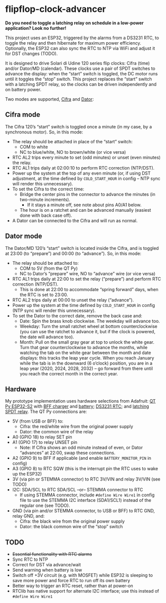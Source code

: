 # flipflop-clock-advancer

**Do you need to toggle a latching relay on schedule in a low-power application? Look no further!**

This project uses an ESP32, triggered by the alarms from a DS3231 RTC, to toggle the relay and then hibernate for maximum power efficiency. Optionally, the ESP32 can also sync the RTC to NTP via WiFi and adjust it for DST changes (TODO).

It is designed to drive Solari di Udine 120 series flip clocks: Cifra (time) and/or Dator/MD (calendar). These clocks use a pair of SPDT switches to advance the display: when the “start” switch is toggled, the DC motor runs until it toggles the “stop” switch. This project replaces the “start” switch with a latching SPDT relay, so the clocks can be driven independently and on battery power.



Two modes are supported, [Cifra](#cifra-mode) and [Dator](#dator-mode):

## Cifra mode

The Cifra 120’s “start” switch is toggled once a minute (in my case, by a synchronous motor). So, in this mode:

* The relay should be attached in place of the “start” switch:
  * COM to white
  * NC to blue/white, NO to brown/white (or vice versa)
* RTC AL2 trips every minute to set (odd minutes) or unset (even minutes) the relay.
* RTC AL1 trips daily at 02:00:10 to perform RTC correction (NTP/DST).
* Power up the system at the top of any even minute (or, if using DST adjustment, at the time defined by `COLD_START_HOUR` in config – NTP sync will render this unnecessary).
* To set the Cifra to the correct time:
  * Bridge the center pins in the connector to advance the minutes (in two-minute increments).
    * If it stays a minute off, see note about pins A0/A1 below.
  * The hour is on a ratchet and can be advanced manually (easiest done with back case off).
* A Dator can be connected to the Cifra and will run as normal.

## Dator mode

The Dator/MD 120’s “start” switch is located inside the Cifra, and is toggled at 23:00 (to “prepare”) and 00:00 (to “advance”). So, in this mode:

* The relay should be attached to:
  * COM to 5V (from the QT Py)
  * NC to Dator’s “prepare” wire, NO to “advance” wire (or vice versa)
* RTC AL1 trips daily at 22:00 to set the relay (“prepare”) and perform RTC correction (NTP/DST).
  * This is done at 22:00 to accommodate “spring forward” days, when the RTC is set to 23:00.
* RTC AL2 trips daily at 00:00 to unset the relay (“advance”).
* Power up the system at the time defined by `COLD_START_HOUR` in config (NTP sync will render this unnecessary).
* To set the Dator to the correct date, remove the back case and:
  * Date: Spin the brass knob clockwise. The weekday will advance too.
  * Weekday: Turn the small ratchet wheel at bottom counterclockwise (you can use the ratchet to advance it, but if the clock is powered, the date will advance too).
  * Month: Pull on the small gray gear at top to unlock the white gear. Turn that gear counterclockwise to advance the months, while watching the tab on the white gear between the month and date displays: this tracks the leap year cycle. When you reach January while the tab is in the downward (6 o’clock) position, you are in a leap year (2020, 2024, 2028, 2032) – go forward from there until you reach the correct month in the correct year.

## Hardware

My prototype implementation uses hardware selections from Adafruit: [QT Py ESP32-S2](https://www.adafruit.com/product/5325) with [BFF charger](https://www.adafruit.com/product/5397) and [battery](https://www.adafruit.com/product/1781); [DS3231 RTC](https://www.adafruit.com/product/5188); and [latching SPDT relay](https://www.adafruit.com/product/2923). The QT Py connections are:

* 5V (from USB or BFF) to:
  * Cifra: the red/white wire from the original power supply
  * Dator: the common wire of the relay
* A0 (GPIO 18) to relay SET pin
* A1 (GPIO 17) to relay UNSET pin
  * Note: If Cifra shows an odd minute instead of even, or Dator “advances” at 22:00, swap these connections.
* A2 (GPIO 9) to BFF if applicable (and enable `BATTERY_MONITOR_PIN` in config)
* A3 (GPIO 8) to RTC SQW (this is the interrupt pin the RTC uses to wake up the ESP32)
* 3V (via pin or STEMMA connector) to RTC 3V/VIN and relay 3V/VIN (see TODO)
* I2C: SDA/SCL to RTC SDA/SCL –or– STEMMA connector to RTC
  * If using STEMMA connector, include `#define Wire Wire1` in config file to use the STEMMA I2C interface (SDA1/SCL1) instead of the regular one (see TODO).
* GND (via pin and/or STEMMA connector, to USB or BFF) to RTC GND, relay GND, and:
  * Cifra: the black wire from the original power supply
  * Dator: the black common wire of the “stop” switch

## TODO

* ~~Essential functionality with RTC alarms~~
* Sync RTC to NTP
* Correct for DST via advance/wait
* Send warning when battery is low
* Switch off +3V circuit (e.g. with MOSFET) while ESP32 is sleeping to save more power and force RTC to run off its own battery
* Better way to trigger an RTC reset, rather than at power-on
* RTClib has native support for alternate I2C interface; use this instead of `#define Wire Wire1`